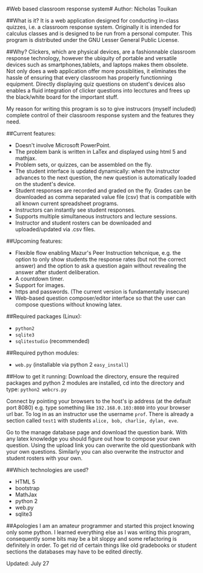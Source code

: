 #Web based classroom response system#
Author: Nicholas Touikan

##What is it?
It is a web application designed for conducting in-class quizzes, i.e. a classroom response system. Originally it is intended for calculus classes and is designed to be run from a personal computer. This program is distributed under the GNU Lesser General Public License.

##Why?
Clickers, which are physical devices, are a fashionnable classroom response technology, however the ubiquity of portable and versatile devices such as smartphones,tablets, and laptops makes them obsolete. Not only does a web application offer more possiblities, it  eliminates the hassle of ensuring that every classroom has properly functionning equipment. Directly displaying quiz questions on student's devices also enables a fluid integration of clicker questions into lecctures and frees up the black/white board for the important stuff.

 My reason for writing this program is so to give instrucors (myself included) complete control of their classroom response system and the features they need.

##Current features:
* Doesn't involve Microsoft PowerPoint.
* The problem bank is written in LaTex and displayed using html 5 and mathjax.
* Problem sets, or quizzes, can be assembled on the fly.
* The student interface is updated dynamically: when the instructor advances to the next question, the new question is automatically loaded on the student's device.
* Student responses are recorded and graded on the fly. Grades can be downloaded as comma separated value file (csv) that is compatible with all known current spreadsheet programs.
* Instructors can instantly see student responses.
* Supports multiple simultaneous instructors and lecture sessions.
* Instructor and student rosters can be downloaded and uploaded/updated via .csv files.

##Upcoming features:
* Flexible flow enabling Mazur's Peer Instruction tehcnique, e.g. the option to only show students the response rates (but not the correct answer) and the option to ask a question again without revealing the answer after student deliberation.
* A countdown timer.
* Support for images.
* https and passwords. (The current version is fundamentally insecure)
* Web-based question composer/editor interface so that the user can compose questions without knowing latex.

##Required packages (Linux):
* `python2`
* `sqlite3`
* `sqlitestudio` (recommended)

##Required python modules:
* `web.py` (installable via python 2 `easy_install`)

##How to get it running:
Download the directory, ensure the required packages and python 2 modules are installed, cd into the directory  and type: `python2 webcrs.py`

Connect by pointing your browsers to the host's ip address (at the default port 8080) e.g. type something like `192.168.0.103:8080` into your browser url bar. To log in as an instructor use the username `prof`. There is already a section called `test1` with students `alice, bob, charlie, dylan, eve`. 

Go to the manage database page and download the question bank. With any latex knowledge you should figure out how to compose your own question. Using the upload link you can overwrite the old questionbank with your own questions. Similarly you can also overwrite the instructor and student rosters with your own.

##Which technologies are used?
* HTML 5
* bootstrap
* MathJax
* python 2
* web.py
* sqlite3

##Apologies
I am an amateur programmer and started this project knowing only some python. I learned everything else as I was writing this program, consequently some bits may be a bit sloppy and some refactoring is definitely in order. To get rid of certain things like old gradebooks or student sections the databases may have to be edited directly.

Updated: July 27
